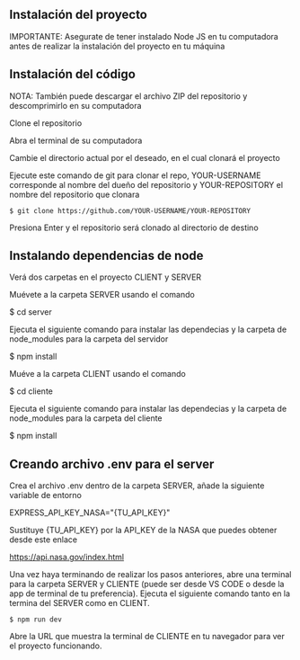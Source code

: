 ## Instalación del proyecto

IMPORTANTE: Asegurate de tener instalado Node JS en tu computadora antes de realizar la instalación del proyecto en tu máquina

## Instalación del código

NOTA: También puede descargar el archivo ZIP del repositorio y descomprimirlo en su computadora 

Clone el repositorio

Abra el terminal de su computadora 

Cambie el directorio actual por el deseado, en el cual clonará el proyecto

Ejecute este comando de git para clonar el repo, YOUR-USERNAME corresponde al nombre del dueño del repositorio 
y YOUR-REPOSITORY el nombre del repositorio que clonara

    $ git clone https://github.com/YOUR-USERNAME/YOUR-REPOSITORY
    
Presiona Enter y el repositorio será clonado al directorio de destino

## Instalando dependencias de node

Verá dos carpetas en el proyecto CLIENT y SERVER

Muévete a la carpeta SERVER usando el comando

  $ cd server

Ejecuta el siguiente comando para instalar las dependecias y la carpeta de node_modules para la carpeta del servidor

  $ npm install
    
Muéve a la carpeta CLIENT usando el comando

  $ cd cliente
    
Ejecuta el siguiente comando para instalar las dependecias y la carpeta de node_modules para la carpeta del cliente

  $ npm install   
   
## Creando archivo .env para el server

Crea el archivo .env dentro de la carpeta SERVER, añade la siguiente variable de entorno

  EXPRESS_API_KEY_NASA="{TU_API_KEY}"
  
Sustituye {TU_API_KEY} por la API_KEY de la NASA que puedes obtener desde este enlace

  https://api.nasa.gov/index.html

Una vez haya terminando de realizar los pasos anteriores, abre una terminal para la carpeta SERVER y CLIENTE (puede ser desde VS CODE o desde la app de terminal
de tu preferencia). Ejecuta el siguiente comando tanto en la termina del SERVER como en CLIENT. 

    $ npm run dev

Abre la URL que muestra la terminal de CLIENTE en tu navegador para ver el proyecto funcionando.

